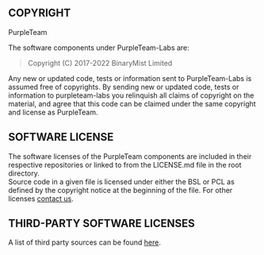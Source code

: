 COPYRIGHT
---------

PurpleTeam

The software components under PurpleTeam-Labs are:

> Copyright (C) 2017-2022 BinaryMist Limited

Any new or updated code, tests or information sent to PurpleTeam-Labs is assumed free of copyrights. By sending new or updated code, tests or information to purpleteam-labs you relinquish all claims of copyright on the material, and agree that this code can be claimed under the same copyright and license as PurpleTeam.

SOFTWARE LICENSE
----------------

The software licenses of the PurpleTeam components are included in their respective repositories or linked to from the LICENSE.md file in the root directory.  
Source code in a given file is licensed under either the BSL or PCL as defined by the copyright notice at the beginning of the file.
For other licenses [contact us](https://purpleteam-labs.com/contact/).

THIRD-PARTY SOFTWARE LICENSES
-----------------------------

A list of third party sources can be found [here](https://purpleteam-labs.com/doc/third-party-sources/).

